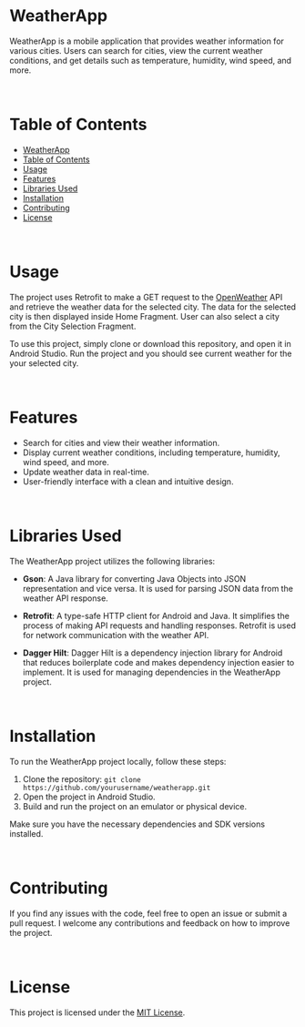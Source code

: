 # WeatherApp
 
WeatherApp is a mobile application that provides weather information for various cities. Users can search for cities, view the current weather conditions, and get details such as temperature, humidity, wind speed, and more.

<br>

# Table of Contents # 

- [WeatherApp](#weatherapp)
- [Table of Contents](#table-of-contents)
- [Usage](#usage)
- [Features](#features)
- [Libraries Used](#libraries-used)
- [Installation](#installation)
- [Contributing](#contributing)
- [License](#license)

<br>

# Usage
The project uses Retrofit to make a GET request to the [OpenWeather](openweathermap.org/api) API and retrieve the weather data for the selected city. The data for the selected city is then displayed inside Home Fragment. User can also select a city from the City Selection Fragment.

To use this project, simply clone or download this repository, and open it in Android Studio. Run the project and you should see current weather for the your selected city.

<br>

# Features

- Search for cities and view their weather information.
- Display current weather conditions, including temperature, humidity, wind speed, and more.
- Update weather data in real-time.
- User-friendly interface with a clean and intuitive design.

<br>

# Libraries Used

The WeatherApp project utilizes the following libraries:

- **Gson**: A Java library for converting Java Objects into JSON representation and vice versa. It is used for parsing JSON data from the weather API response.

- **Retrofit**: A type-safe HTTP client for Android and Java. It simplifies the process of making API requests and handling responses. Retrofit is used for network communication with the weather API.

- **Dagger Hilt**: Dagger Hilt is a dependency injection library for Android that reduces boilerplate code and makes dependency injection easier to implement. It is used for managing dependencies in the WeatherApp project.

<br>

# Installation

To run the WeatherApp project locally, follow these steps:

1. Clone the repository: `git clone https://github.com/yourusername/weatherapp.git`
2. Open the project in Android Studio.
3. Build and run the project on an emulator or physical device.

Make sure you have the necessary dependencies and SDK versions installed.

<br>

# Contributing
If you find any issues with the code, feel free to open an issue or submit a pull request. I welcome any contributions and feedback on how to improve the project.

<br>

# License

This project is licensed under the [MIT License](LICENSE).
